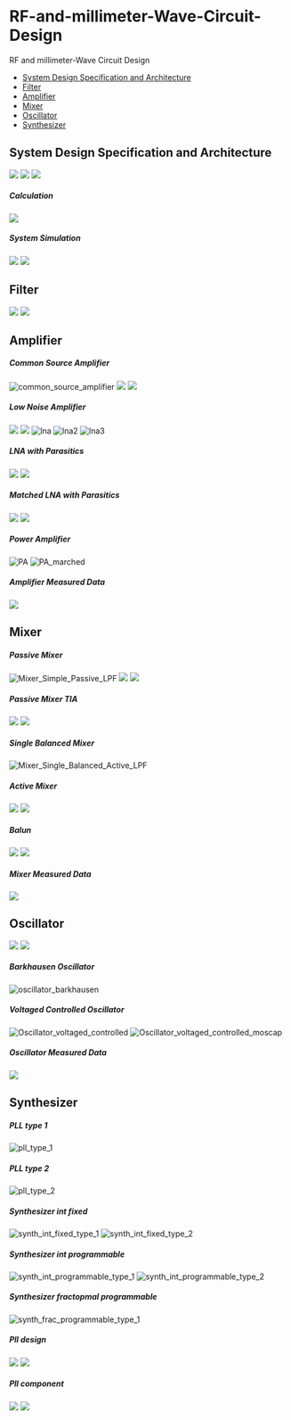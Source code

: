 # RF-and-millimeter-Wave-Circuit-Design
RF and millimeter-Wave Circuit Design

  * [System Design Specification and Architecture](#System-Design-Specification-and-Architecture)
  * [Filter](#Filter)
  * [Amplifier](#Amplifier)
  * [Mixer](#Mixer)
  * [Oscillator](#Oscillator)
  * [Synthesizer](#Synthesizer)
  
## System Design Specification and Architecture
![](img/WTCTsystemmethodology.png)
![](img/WTCTsystemmethodology2.png)
![](img/WTCTsystemmethodology3.png)
##### Calculation
![](img/WTCTsystemarchi.png)
##### System Simulation
![](img/WTCT.png)
![](img/WTCTwaveform.png)
## Filter
![](img/lpf.png)
![](img/lpf_sim.png)
## Amplifier
##### Common Source Amplifier
![common_source_amplifier](https://user-images.githubusercontent.com/93269547/161459110-b76a554d-2b64-4bc0-b741-5e50a50562b7.gif)
![](img/Analysis_TF_CS.png)
![](img/Analysis_TF_CS_sim.png)
##### Low Noise Amplifier
![](img/lna_sch.png)
![](img/lna_graph.png)
![lna](https://user-images.githubusercontent.com/93269547/161459150-7a40d875-e5a4-4b0f-bbc9-1c1d78821856.gif)
![lna2](https://user-images.githubusercontent.com/93269547/161459159-1ce926b2-aa06-4062-9ceb-89fdea48a514.gif)
![lna3](https://user-images.githubusercontent.com/93269547/161459164-fdb14fb3-7c24-42f5-aa8f-7f86c948bf8f.gif)
##### LNA with Parasitics
![](img/lna_sch_parasitics.png)
![](img/lna_graph_parasitics.png)
##### Matched LNA with Parasitics
![](img/lna_sch_match.png)
![](img/lna_graph_match.png)
##### Power Amplifier
![PA](https://user-images.githubusercontent.com/93269547/161459210-d1647ed0-44fd-47af-a2cc-e8ec64160721.gif)
![PA_marched](https://user-images.githubusercontent.com/93269547/161459221-5a283307-37b1-4be6-acf6-c5408692fc58.gif)
##### Amplifier Measured Data
![](img/amplifier_measured_data.png)
## Mixer
##### Passive Mixer
![Mixer_Simple_Passive_LPF](https://user-images.githubusercontent.com/93269547/161459241-f6158cac-2437-4464-ae74-69c5cff44f9b.gif)
![](img/Mixer_Passive.png)
![](img/Mixer_Passive_sim.png)
##### Passive Mixer TIA
![](img/Mixer_Passive_TIA.png)
![](img/Mixer_Passive_TIA_sim.png)
##### Single Balanced Mixer
![Mixer_Single_Balanced_Active_LPF](https://user-images.githubusercontent.com/93269547/161459247-6bafa6cd-44d6-4cf4-8a25-2adc0c4837c4.gif)
##### Active Mixer
![](img/Mixer_Active.png)
![](img/Mixer_Active_sim.png)
##### Balun
![](img/Balun.png)
![](img/Balun_sim.png)
##### Mixer Measured Data
![](img/mixe_measured_data.png)
## Oscillator
![](img/oscillator.png)
![](img/oscillator_sim.png)
##### Barkhausen Oscillator
![oscillator_barkhausen](https://user-images.githubusercontent.com/93269547/161459273-09779f7e-9c32-4f6e-8bd4-3c17a846a01a.gif)
##### Voltaged Controlled Oscillator
![Oscillator_voltaged_controlled](https://user-images.githubusercontent.com/93269547/161459278-67a5e0f8-691c-4be8-a421-4d6585b30b15.gif)
![Oscillator_voltaged_controlled_moscap](https://user-images.githubusercontent.com/93269547/161459286-2cf38c62-f275-4552-b84d-14abf03296ec.gif)
##### Oscillator Measured Data
![](img/oscillator_data.png)
## Synthesizer
##### PLL type 1
![pll_type_1](https://user-images.githubusercontent.com/93269547/161459293-064d0437-4b0b-4e27-8d92-8dde3b0646ac.gif)
##### PLL type 2
![pll_type_2](https://user-images.githubusercontent.com/93269547/161459303-2df0b3ee-8682-43be-aa79-fcf0d74c6d58.gif)
##### Synthesizer int fixed
![synth_int_fixed_type_1](https://user-images.githubusercontent.com/93269547/161459332-640d5d88-9c78-49b6-9793-f440b3c80420.gif)
![synth_int_fixed_type_2](https://user-images.githubusercontent.com/93269547/161459341-b8fde0b2-e410-48c0-901b-e3b58809ed1b.gif)
##### Synthesizer int programmable
![synth_int_programmable_type_1](https://user-images.githubusercontent.com/93269547/161459349-a562a17d-56cf-476f-a120-b280cb846ec2.gif)
![synth_int_programmable_type_2](https://user-images.githubusercontent.com/93269547/161459356-d299b390-7782-46ba-bd4c-912680c30653.gif)
##### Synthesizer fractopmal programmable
![synth_frac_programmable_type_1](https://user-images.githubusercontent.com/93269547/161459314-7d950e76-479a-40cc-9e75-1613d420f263.gif)
##### Pll design
![](img/pll.png)
![](img/pll_sim.png)
##### Pll component
![](img/pll_component.png)
![](img/pll_component2.png)

